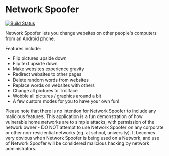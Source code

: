 Network Spoofer
===============

[![Build Status](https://travis-ci.org/w-shackleton/android-netspoof.svg)](https://travis-ci.org/w-shackleton/android-netspoof)

Network Spoofer lets you change websites on other people's computers from an Android phone.

Features include:
* Flip pictures upside down
* Flip text upside down
* Make websites experience gravity
* Redirect websites to other pages
* Delete random words from websites
* Replace words on websites with others
* Change all pictures to Trollface
* Wobble all pictures / graphics around a bit
* A few custom modes for you to have your own fun!

Please note that there is no intention for Network Spoofer to include any malicious features. This application is a fun demonstration of how vulnerable home networks are to simple attacks, with permission of the network owner - DO NOT attempt to use Network Spoofer on any corporate or other non-residential networks (eg. at school, university). It becomes very obvious when Network Spoofer is being used on a Network, and use of Network Spoofer will be considered malicious hacking by network administrators.

